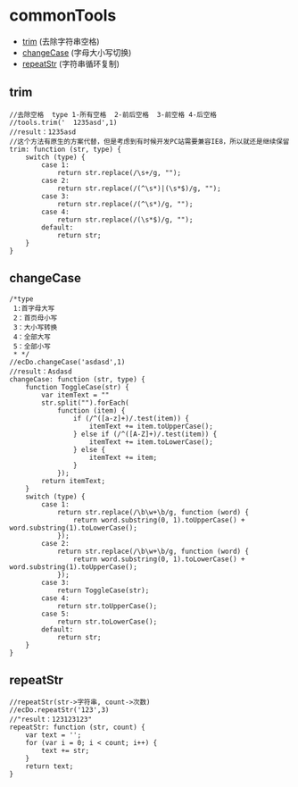 # commonTools
* [trim](#trim) (去除字符串空格)
* [changeCase](#changeCase) (字母大小写切换)
* [repeatStr](#repeatStr) (字符串循环复制)

## trim

    //去除空格  type 1-所有空格  2-前后空格  3-前空格 4-后空格
    //tools.trim('  1235asd',1)
    //result：1235asd
    //这个方法有原生的方案代替，但是考虑到有时候开发PC站需要兼容IE8，所以就还是继续保留
    trim: function (str, type) {
        switch (type) {
            case 1:
                return str.replace(/\s+/g, "");
            case 2:
                return str.replace(/(^\s*)|(\s*$)/g, "");
            case 3:
                return str.replace(/(^\s*)/g, "");
            case 4:
                return str.replace(/(\s*$)/g, "");
            default:
                return str;
        }
    }
    
## changeCase

    /*type
     1:首字母大写
     2：首页母小写
     3：大小写转换
     4：全部大写
     5：全部小写
     * */
    //ecDo.changeCase('asdasd',1)
    //result：Asdasd
    changeCase: function (str, type) {
        function ToggleCase(str) {
            var itemText = ""
            str.split("").forEach(
                function (item) {
                    if (/^([a-z]+)/.test(item)) {
                        itemText += item.toUpperCase();
                    } else if (/^([A-Z]+)/.test(item)) {
                        itemText += item.toLowerCase();
                    } else {
                        itemText += item;
                    }
                });
            return itemText;
        }
        switch (type) {
            case 1:
                return str.replace(/\b\w+\b/g, function (word) {
                    return word.substring(0, 1).toUpperCase() + word.substring(1).toLowerCase();
                });
            case 2:
                return str.replace(/\b\w+\b/g, function (word) {
                    return word.substring(0, 1).toLowerCase() + word.substring(1).toUpperCase();
                });
            case 3:
                return ToggleCase(str);
            case 4:
                return str.toUpperCase();
            case 5:
                return str.toLowerCase();
            default:
                return str;
        }
    }
    
## repeatStr

    //repeatStr(str->字符串, count->次数)
    //ecDo.repeatStr('123',3)
    //"result：123123123"
    repeatStr: function (str, count) {
        var text = '';
        for (var i = 0; i < count; i++) {
            text += str;
        }
        return text;
    }